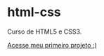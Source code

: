 # html-css
 Curso de HTML5 e CSS3.

<a href="https://brunabeatriiz.github.io/html-css/desafios/desafio010 - Guanabara/desafio"> Acesse meu primeiro projeto :&#41;</a>